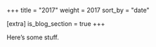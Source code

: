 +++
title = "2017"
weight = 2017
sort_by = "date"

[extra]
is_blog_section = true
+++

Here’s some stuff.

